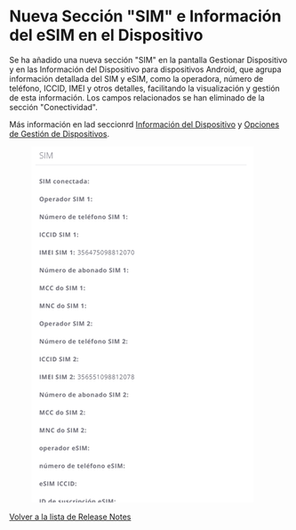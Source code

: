 # Nueva Sección "SIM" e Información del eSIM en el Dispositivo

Se ha añadido una nueva sección "SIM" en la pantalla Gestionar Dispositivo y en las Información del Dispositivo para dispositivos Android, que agrupa información detallada del SIM y eSIM, como la operadora, número de teléfono, ICCID, IMEI y otros detalles, facilitando la visualización y gestión de esta información. Los campos relacionados se han eliminado de la sección "Conectividad".

Más información en lad seccionrd [Información del Dispositivo](../../portal/dispositivos/lista-de-dispositivos/opciones-de-administracion-de-dispositivos.md) y [Opciones de Gestión de Dispositivos](../../portal/dispositivos/lista-de-dispositivos/opciones-de-administracion-de-dispositivos-1.md).

<figure><img src="../../.gitbook/assets/image (205).png" alt=""><figcaption></figcaption></figure>

[Volver a la lista de Release Notes](./)
